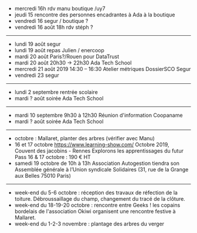 - mercredi 16h rdv manu boutique /uy7
- jeudi 15 rencontre des personnes encadrantes à Ada à la boutique
- vendredi 16 segur / boutique ?
- vendredi 16 août 18h rdv stéph ?
---
- lundi 19 août segur
- lundi 19 août repas Julien / enercoop
- mardi 20 août Paris?/Rouen pour DataTrust
- mardi 20 août 20h30 -> 22h30 Ada Tech School
- mercredi 21 août 2019 14:30 – 16:30 Atelier métriques DossierSCO Segur
- vendredi 23 segur
---
- lundi 2 septembre rentrée scolaire
- mardi ? août soirée Ada Tech School
---
- mardi 10 septembre 9h30 à 12h30 Réunion d'information Coopaname
- mardi ? août soirée Ada Tech School
---
- octobre : Mallaret, planter des arbres (vérifier avec Manu)
- 16 et 17 octobre https://www.learning-show.com/ Octobre 2019, Couvent des jacobins - Rennes   Explorons les apprentissages du futur  Pass 16 & 17 octobre : 190 € HT
- samedi 19 octobre de 10h à 13h Association Autogestion tiendra son Assemblée générale à l’Union syndicale Solidaires (31, rue de la Grange aux Belles 75010 Paris) 

---

- week-end du 5-6 octobre : réception des travaux de réfection de la toiture. Débroussaillage du champ, changement du tracé de la clôture.
- week-end du 18-19-20 octobre : rencontre entre Geeks ! les copains bordelais de l'association Okiwi organisent une rencontre festive à Mallaret.
- week-end du 1-2-3 novembre : plantage des arbres du verger 


